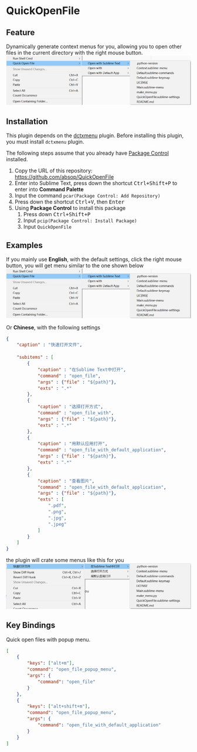 # QuickOpenFile

## Feature
Dynamically generate context menus for you, allowing you to open other files in the current directory with the right mouse button.
![](image/en.png)


## Installation
This plugin depends on the [dctxmenu](https://github.com/absop/dctxmenu) plugin. Before installing this plugin, you must install `dctxmenu` plugin.

The following steps assume that you already have [Package Control](https://packagecontrol.io/) installed.

1. Copy the URL of this repository: <https://github.com/absop/QuickOpenFile>
2. Enter into Sublime Text, press down the shortcut <kbd>Ctrl+Shift+P</kbd> to enter into **Command Palette**
3. Input the command `pcar(Package Control: Add Repository)`
4. Press down the shortcut <kbd>Ctrl+V</kbd>, then <kbd>Enter</kbd>
5. Using **Package Control** to install this package
   1. Press down <kbd>Ctrl+Shift+P</kbd>
   2. Input `pcip(Package Control: Install Package)`
   3. Input `QuickOpenFile`


## Examples
If you mainly use **English**, with the default settings, click the right mouse button, you will get menu similar to the one shown below
![](image/en.png)


Or **Chinese**, with the following settings
```json
{
    "caption" : "快速打开文件",

    "subitems" : [
        {
            "caption" : "在Sublime Text中打开",
            "command" : "open_file",
            "args" : {"file" : "${path}"},
            "exts" : ".*"
        },
        {
            "caption" : "选择打开方式",
            "command" : "open_file_with",
            "args" : {"file" : "${path}"},
            "exts" : ".*"
        },
        {
            "caption" : "用默认应用打开",
            "command" : "open_file_with_default_application",
            "args" : {"file" : "${path}"},
            "exts" : ".*"
        },
        {
            "caption" : "查看图片",
            "command" : "open_file_with_default_application",
            "args" : {"file" : "${path}"},
            "exts" : [
                ".pdf",
                ".png",
                ".jpg",
                ".jpeg"
            ]
        }
    ]
}
```
the plugin will crate some menus like this for you
![](image/cn.png)


## Key Bindings

Quick open files with popup menu.

```json
[
    {
        "keys": ["alt+m"],
        "command": "open_file_popup_menu",
        "args": {
            "command": "open_file"
        }
    },
    {
        "keys": ["alt+shift+m"],
        "command": "open_file_popup_menu",
        "args": {
            "command": "open_file_with_default_application"
        }
    }
]
```
